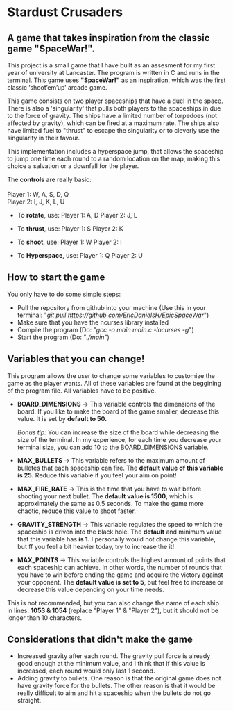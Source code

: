 # Stardust Crusaders

## A game that takes inspiration from the classic game "SpaceWar!".

This project is a small game that I have built as an assesment for my first year of university at Lancaster. The program is written in C and runs in the terminal. This game uses **"SpaceWar!"** as an inspiration, which was the first classic ‘shoot’em’up’ arcade game. 

This game consists on two player spaceships that have a duel in the space. There is also a 'singularity' that pulls both players to the spaceships in due to the force of gravity. The ships have a limited number of torpedoes (not affected by gravity), which can be fired at a maximum rate. The ships also have limited fuel to "thrust" to escape the singularity or to cleverly use the singularity in their favour.

This implementation includes a hyperspace jump, that allows the spaceship to jump one time each round to a random location on the map, making this choice a salvation or a downfall for the player.

The **controls** are really basic:<br><br>
    Player 1: W, A, S, D, Q <br>
    Player 2: I, J, K, L, U

* To **rotate**, use:
    Player 1: A, D
    Player 2: J, L

* To **thrust**, use:
    Player 1: S
    Player 2: K

* To **shoot**, use:
    Player 1: W
    Player 2: I

* To **Hyperspace**, use:
    Player 1: Q
    Player 2: U

## How to start the game
You only have to do some simple steps:
* Pull the repository from github into your machine (Use this in your terminal: "*git pull https://github.com/EricDanielsH/EpicSpaceWar*")
* Make sure that you have the ncurses library installed
* Compile the program (Do: "*gcc -o main main.c -lncurses -g*")
* Start the program (Do: "*./main*")

## Variables that you can change!
This program allows the user to change some variables to customize the game as the player wants. All of these variables are found at the beggining of the program file. All variables have to be positive.

* **BOARD_DIMENSIONS** -> This variable controls the dimensions of the board. If you like to make the board of the game smaller, decrease this value. It is set by **default to 50.**

    *Bonus tip:* You can increase the size of the board while decreasing the size of the terminal. In my experience, for each time you decrease your terminal size, you can add 10 to the BOARD_DIMENSIONS variable.

* **MAX_BULLETS** -> This variable refers to the maximum amount of bulletes that each spaceship can fire. The **default value of this variable is 25.** Reduce this variable if you feel your aim on point!

* **MAX_FIRE_RATE** -> This is the time that you have to wait before shooting your next bullet. The **default value is 1500**, which is approximately the same as 0.5 seconds. To make the game more chaotic, reduce this value to shoot faster.

* **GRAVITY_STRENGTH** -> This variable regulates the speed to which the spaceship is driven into the black hole. The **default** and minimum value that this variable has **is 1.** I personally would not change this variable, but ff you feel a bit heavier today, try to increase the it!

* **MAX_POINTS** -> This variable controls the highest amount of points that each spaceship can achieve. In other words, the number of rounds that you have to win before ending the game and acquire the victory against your opponent. The **default value is set to 5**, but feel free to increase or decrease this value depending on your time needs.  

This is not recommended, but you can also change the name of each ship in lines: **1053 & 1054** (replace "Player 1" & "Player 2"), but it should not be longer than 10 characters.

## Considerations that didn't make the game
* Increased gravity after each round. The gravity pull force is already good enough at the minimum value, and I think that if this value is increased, each round would only last 1 second.
* Adding gravity to bullets. One reason is that the original game does not have gravity force for the bullets. The other reason is that it would be really difficult to aim and hit a spaceship when the bullets do not go straight.
